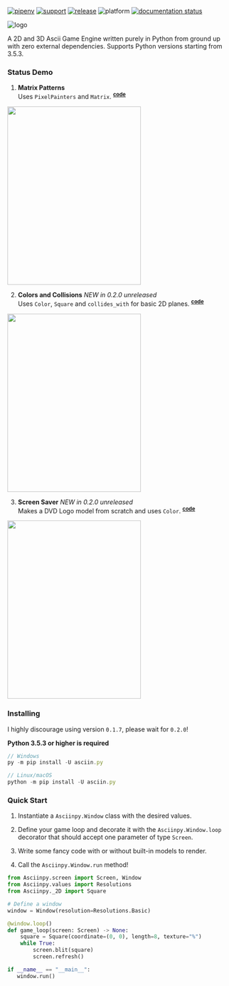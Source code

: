 [![pipenv](https://img.shields.io/pypi/pyversions/Asciin.py.svg)](https://www.python.org/)
[![support](https://img.shields.io/discord/793047973751554088?logo=discord)](https://discord.gg/UmnzdPgn6g)
[![release](https://img.shields.io/pypi/v/Asciin.py.svg)](https://pypi.org/project/Asciin.py/)
![platform](https://img.shields.io/static/v1?label=platforms&message=Windows+|+Linux+|+OSX&color=informational)
[![documentation status](https://readthedocs.org/projects/asciinpy/badge/?version=latest)](https://asciinpy.readthedocs.io/en/latest/?badge=latest)


![logo](https://raw.githubusercontent.com/Rickaym/Asciin.py/main/assets/inverted_logo.png)

A 2D and 3D Ascii Game Engine written purely in Python from ground up with zero external dependencies.
Supports Python versions starting from 3.5.3.


### Status Demo

1. **Matrix Patterns**
   <br> Uses `PixelPainters` and `Matrix`.
<sup>**[code](https://github.com/Rickaym/Asciin.py/tree/main/examples/matrix_patterns.py)**</sup>
<img src="https://raw.githubusercontent.com/Rickaym/Asciin.py/main/assets/LuckyDevStuff_render.gif" data-canonical-src="https://raw.githubusercontent.com/Rickaym/Asciin.py/main/assets/LuckyDevStuff_render.gif" width="300" height="400" />

2. **Colors and Collisions** *NEW in 0.2.0 unreleased*
   <br> Uses `Color`, `Square` and `collides_with` for basic 2D planes.
<sup>**[code](https://github.com/Rickaym/Asciin.py/tree/main/examples/colors_and_collisions.py)**</sup>
<img src="https://i.gyazo.com/e3a410a475b2b2a81ad40c3426d75e26.gif" data-canonical-src="https://i.gyazo.com/e3a410a475b2b2a81ad40c3426d75e26.gif" width="300" height="400" />

3. **Screen Saver** *NEW in 0.2.0 unreleased*
   <br> Makes a DVD Logo model from scratch and uses `Color`.
<sup>**[code](https://github.com/Rickaym/Asciin.py/tree/main/examples/screen_saver.py)**</sup>
<img src="https://i.gyazo.com/2c457fe5057bfa71559b8cbe96747b28.gif" data-canonical-src="https://i.gyazo.com/2c457fe5057bfa71559b8cbe96747b28.gif" width="300" height="400" />


### Installing

I highly discourage using version `0.1.7`, please wait for `0.2.0`!

**Python 3.5.3 or higher is required**

```js
// Windows
py -m pip install -U asciin.py

// Linux/macOS
python -m pip install -U asciin.py
```

### Quick Start

1. Instantiate a `Asciinpy.Window` class with the desired values.

2. Define your game loop and decorate it with the `Asciinpy.Window.loop` decorator that should accept one parameter of type `Screen`.

3. Write some fancy code with or without built-in models to render.

4. Call the `Asciinpy.Window.run` method!

```py
from Asciinpy.screen import Screen, Window
from Asciinpy.values import Resolutions
from Asciinpy._2D import Square

# Define a window
window = Window(resolution=Resolutions.Basic)

@window.loop()
def game_loop(screen: Screen) -> None:
    square = Square(coordinate=(0, 0), length=8, texture="%")
    while True:
        screen.blit(square)
        screen.refresh()

if __name__ == "__main__":
   window.run()
```
